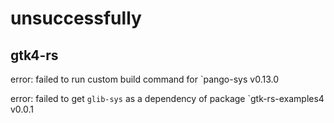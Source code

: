 # unsuccessfully

## gtk4-rs

error: failed to run custom build command for `pango-sys v0.13.0

error: failed to get `glib-sys` as a dependency of package `gtk-rs-examples4 v0.0.1